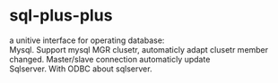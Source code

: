 # sql-plus-plus
a unitive interface for operating database:
</br>Mysql. Support mysql MGR clusetr, automaticly adapt clusetr member changed. Master/slave connection automaticly update
</br>Sqlserver. With ODBC about sqlserver.
